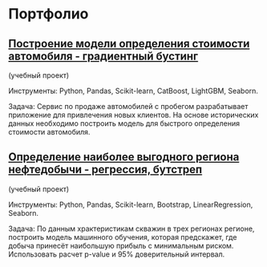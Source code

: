 # Портфолио

## [Построение модели определения стоимости автомобиля - градиентный бустинг](https://github.com/Neobernis/Portfolio/blob/main/Autos/Autos_gradient_boosting.ipynb)
(учебный проект)

Инструменты: 
Python, Pandas, Scikit-learn, CatBoost, LightGBM, Seaborn. 

Задача: Сервис по продаже автомобилей с пробегом  разрабатывает приложение для привлечения новых клиентов. На основе исторических данных необходимо построить модель для быстрого определения стоимости автомобиля.

## [Определение наиболее выгодного региона нефтедобычи - регрессия, бутстреп](https://github.com/Neobernis/Portfolio/blob/main/GlavRosGosNeft/Geo_regression_bootstrap.ipynb)
(учебный проект)

Инструменты: 
Python, Pandas, Scikit-learn, Bootstrap, LinearRegression, Seaborn.

Задача: По данным храктеристикам скважин в трех регионах регионе, построить модель машинного обучения, которая предскажет, где добыча принесёт наибольшую прибыль с минимальным риском. Использовать расчет p-value и 95% доверительный интервал. 
